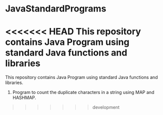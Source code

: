 # JavaStandardPrograms
<<<<<<< HEAD
This repository contains Java Program using standard Java functions and libraries
=======
This repository contains Java Program using standard Java functions and libraries.
1. Program to count the duplicate characters in a string using MAP and HASHMAP.
>>>>>>> development
